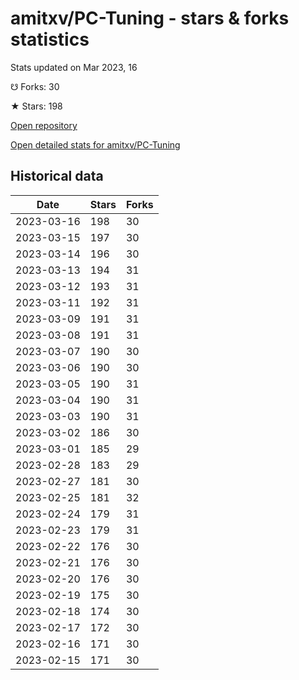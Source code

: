 # amitxv/PC-Tuning - stars & forks statistics

Stats updated on Mar 2023, 16

☋ Forks: 30

★ Stars: 198

[Open repository](https://github.com/amitxv/PC-Tuning)

[Open detailed stats for amitxv/PC-Tuning](https://reviewgithub.com/rep/amitxv/PC-Tuning)

## Historical data
| Date | Stars | Forks |
|------|-------|-------|
| 2023-03-16 | 198 | 30 | 
| 2023-03-15 | 197 | 30 | 
| 2023-03-14 | 196 | 30 | 
| 2023-03-13 | 194 | 31 | 
| 2023-03-12 | 193 | 31 | 
| 2023-03-11 | 192 | 31 | 
| 2023-03-09 | 191 | 31 | 
| 2023-03-08 | 191 | 31 | 
| 2023-03-07 | 190 | 30 | 
| 2023-03-06 | 190 | 30 | 
| 2023-03-05 | 190 | 31 | 
| 2023-03-04 | 190 | 31 | 
| 2023-03-03 | 190 | 31 | 
| 2023-03-02 | 186 | 30 | 
| 2023-03-01 | 185 | 29 | 
| 2023-02-28 | 183 | 29 | 
| 2023-02-27 | 181 | 30 | 
| 2023-02-25 | 181 | 32 | 
| 2023-02-24 | 179 | 31 | 
| 2023-02-23 | 179 | 31 | 
| 2023-02-22 | 176 | 30 | 
| 2023-02-21 | 176 | 30 | 
| 2023-02-20 | 176 | 30 | 
| 2023-02-19 | 175 | 30 | 
| 2023-02-18 | 174 | 30 | 
| 2023-02-17 | 172 | 30 | 
| 2023-02-16 | 171 | 30 | 
| 2023-02-15 | 171 | 30 | 

